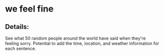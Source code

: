 we feel fine
====
## Details:
See what 50 random people around the world have said when they're feeling sorry. Potential to add the time, location, and weather information for each sentence.
